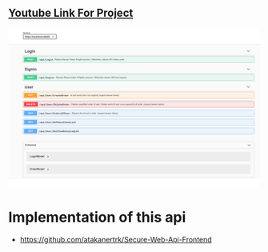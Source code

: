 ## <a href="https://www.youtube.com/watch?v=mw6PxbFYU-g&ab_channel=AtakanErt%C3%BCrk"> Youtube Link For Project </a>

<img src="https://github.com/atakanertrk/Secure-Web-API/blob/main/images/swagger.png" >

# Implementation of this api
* https://github.com/atakanertrk/Secure-Web-Api-Frontend

